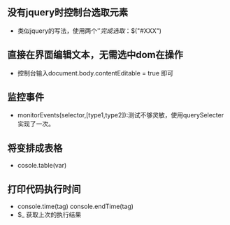 ## 没有jquery时控制台选取元素
- 类似jquery的写法，使用两个'$'完成选取：$$("#XXX")

## 直接在界面编辑文本，无需选中dom在操作
- 控制台输入document.body.contentEditable = true 即可

## 监控事件
- monitorEvents(selector,[type1,type2]):测试不够灵敏，使用querySelecter实现了一次。

## 将变排成表格
- cosole.table(var)

## 打印代码执行时间
- console.time(tag) console.endTime(tag)
- $_ 获取上次的执行结果